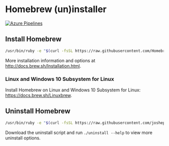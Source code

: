 # Homebrew (un)installer

[![Azure Pipelines](https://img.shields.io/vso/build/Homebrew/56a87eb4-3180-495a-9117-5ed6c79da737/3.svg)](https://dev.azure.com/Homebrew/Homebrew/_build/latest?definitionId=3)

## Install Homebrew

```bash
/usr/bin/ruby -e "$(curl -fsSL https://raw.githubusercontent.com/Homebrew/install/master/install)"
```

More installation information and options at http://docs.brew.sh/Installation.html.

### Linux and Windows 10 Subsystem for Linux

Install Homebrew on Linux and Windows 10 Subsystem for Linux: https://docs.brew.sh/Linuxbrew.

## Uninstall Homebrew

```bash
/usr/bin/ruby -e "$(curl -fsSL https://raw.githubusercontent.com/josheplibra/brew-install-without-xcode-cmd/master/uninstall)"
```

Download the uninstall script and run `./uninstall --help` to view more uninstall options.
